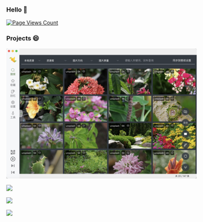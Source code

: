 ### Hello 🐛

[![Page Views Count](https://badges.toozhao.com/badges/01F48RT1JGJPES95GK8TMAVR6G/green.svg)](https://badges.toozhao.com/stats/01F48RT1JGJPES95GK8TMAVR6G "Get your own page views count badge on badges.toozhao.com")

<!-- ![OXOYO's github stats](https://github-readme-stats.vercel.app/api?username=OXOYO&show_icons=true&theme=vue) -->

<!-- [![Top Langs](https://github-readme-stats.vercel.app/api/top-langs/?username=OXOYO)](https://github.com/anuraghazra/github-readme-stats) -->

<!-- 项目展示 -->

### Projects 😄

[![](https://raw.githubusercontent.com/OXOYO/Flying-Bird-Wallpaper/main/docs/fbw_search.png)](https://github.com/OXOYO/Flying-Bird-Wallpaper)

[![](https://raw.githubusercontent.com/OXOYO/X-Flowchart-Vue/master/document/FlowChart/20200101101220.png)](https://oxoyo.co/X-Flowchart-Vue/)

[![](https://raw.githubusercontent.com/OXOYO/X-WebDesktop-Vue/master/document/screenshot/2020-01-01%2009%2058%2049.png)](https://oxoyo.co/X-WebDesktop-Vue/)

[![](https://raw.githubusercontent.com/OXOYO/XBoard/master/documents/preview_002.png)](https://oxoyo.co/XBoard)


<!--
**OXOYO/OXOYO** is a ✨ _special_ ✨ repository because its `README.md` (this file) appears on your GitHub profile.

Here are some ideas to get you started:

- 🔭 I’m currently working on ...
- 🌱 I’m currently learning ...
- 👯 I’m looking to collaborate on ...
- 🤔 I’m looking for help with ...
- 💬 Ask me about ...
- 📫 How to reach me: ...
- 😄 Pronouns: ...
- ⚡ Fun fact: ...
-->
